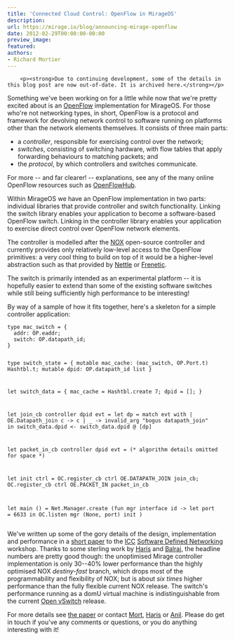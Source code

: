 ```yaml
---
title: 'Connected Cloud Control: OpenFlow in MirageOS'
description:
url: https://mirage.io/blog/announcing-mirage-openflow
date: 2012-02-29T00:00:00-00:00
preview_image:
featured:
authors:
- Richard Mortier
---
```



        <p><strong>Due to continuing development, some of the details in this blog post are now out-of-date. It is archived here.</strong></p>
<p>Something we've been working on for a little while now that we're pretty
excited about is an <a href="http://openflow.org/">OpenFlow</a> implementation for
MirageOS. For those who're not networking types, in short, OpenFlow is a
protocol and framework for devolving network control to software running on
platforms other than the network elements themselves. It consists of three
main parts:</p>
<ul>
<li>a <em>controller</em>, responsible for exercising control over the network;
</li>
<li><em>switches</em>, consisting of switching hardware, with flow tables that apply
forwarding behaviours to matching packets; and
</li>
<li>the <em>protocol</em>, by which controllers and switches communicate.
</li>
</ul>
<p>For more -- and far clearer! -- explanations, see any of the many online
OpenFlow resources such as <a href="http://openflowhub.org">OpenFlowHub</a>.</p>
<p>Within MirageOS we have an OpenFlow implementation in two parts: individual
libraries that provide controller and switch functionality. Linking the switch
library enables your application to become a software-based OpenFlow switch.
Linking in the controller library enables your application to exercise direct
control over OpenFlow network elements.</p>
<p>The controller is modelled after the <a href="http://noxrepo.org/">NOX</a> open-source
controller and currently provides only relatively low-level access to the
OpenFlow primitives: a very cool thing to build on top of it would be a
higher-level abstraction such as that provided by
<a href="http://haskell.cs.yale.edu/?page_id=376 - [1 Client error: Couldn't resolve host name]">Nettle</a> or
<a href="http://www.frenetic-lang.org/">Frenetic</a>.</p>
<p>The switch is primarily intended as an experimental platform -- it is
hopefully easier to extend than some of the existing software switches while
still being sufficiently high performance to be interesting!</p>
<p>By way of a sample of how it fits together, here's a skeleton for a simple
controller application:</p>
<pre><code class="language-ocaml">type mac_switch = {
  addr: OP.eaddr; 
  switch: OP.datapath_id;
}

type switch_state = {
  mutable mac_cache: 
        (mac_switch, OP.Port.t) Hashtbl.t;
  mutable dpid: OP.datapath_id list
}

let switch_data = {
  mac_cache = Hashtbl.create 7; 
  dpid = [];
} 

let join_cb controller dpid evt =
  let dp = match evt with
      | OE.Datapath_join c -&gt; c
      | _ -&gt; invalid_arg &quot;bogus datapath_join&quot;
  in 
  switch_data.dpid &lt;- switch_data.dpid @ [dp]

let packet_in_cb controller dpid evt =
  (* algorithm details omitted for space *)

let init ctrl = 
  OC.register_cb ctrl OE.DATAPATH_JOIN join_cb;
  OC.register_cb ctrl OE.PACKET_IN packet_in_cb

let main () =
  Net.Manager.create (fun mgr interface id -&gt;
    let port = 6633 in 
    OC.listen mgr (None, port) init
  )
</code></pre>
<p>We've written up some of the gory details of the design, implementation and
performance in a <a href="https://mirage.io/documents/iccsdn12-mirage.pdf">short paper</a> to the
<a href="http://www.ieee-icc.org/">ICC</a>
<a href="http://sdn12.mytestbed.net/ - [1 Client error: Timeout was reached]">Software Defined Networking</a> workshop. Thanks to
some sterling work by <a href="http://www.cl.cam.ac.uk/~cr409/ - [403 Forbidden]">Haris</a> and
<a href="mailto:balraj.singh@cl.cam.ac.uk">Balraj</a>, the headline numbers are pretty
good though: the unoptimised Mirage controller implementation is only 30--40%
lower performance than the highly optimised NOX <em>destiny-fast</em> branch, which
drops most of the programmability and flexibility of NOX; but is about <em>six
times</em> higher performance than the fully flexible current NOX release. The
switch's performance  running as a domU virtual machine is indistinguishable
from the current <a href="http://openvswitch.org/">Open vSwitch</a> release.</p>
<p>For more details see <a href="https://mirage.io/documents/iccsdn12-mirage.pdf">the paper</a> or contact
<a href="mailto:mort@cantab.net">Mort</a>,
<a href="mailto:charalampos.rotsos@cl.cam.ac.uk">Haris</a> or
<a href="mailto:anil@recoil.org">Anil</a>. Please do get in touch if you've any comments
or questions, or you do anything interesting with it!</p>

      
